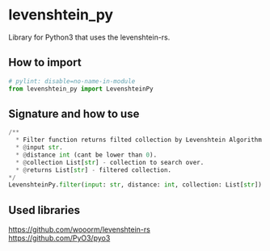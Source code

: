 # levenshtein_py
Library for Python3 that uses the levenshtein-rs.

## How to import

```py
# pylint: disable=no-name-in-module
from levenshtein_py import LevenshteinPy
```

## Signature and how to use

```py
/**
  * Filter function returns filted collection by Levenshtein Algorithm.
  * @input str.
  * @distance int (cant be lower than 0).
  * @collection List[str] - collection to search over.
  * @returns List[str] - filtered collection.
*/
LevenshteinPy.filter(input: str, distance: int, collection: List[str]) -> List[str]
```

## Used libraries

<https://github.com/wooorm/levenshtein-rs>  
<https://github.com/PyO3/pyo3>